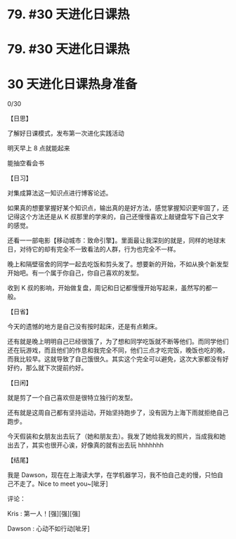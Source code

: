 # 79\. #30 天进化日课热

# 79\. #30 天进化日课热

# 30 天进化日课热身准备

0/30

【日思】

了解好日课模式，发布第一次进化实践活动

明天早上 8 点就能起来

能抽空看会书

【日习】

对集成算法这一知识点进行博客论述。

如果真的想要掌握好某个知识点，输出真的是好方法，感觉掌握知识更牢固了，还记得这个方法还是从 K 叔那里的学来的，自己还慢慢喜欢上敲键盘写下自己文字的感觉。

还看一一部电影【移动城市：致命引擎】。里面最让我深刻的就是，同样的地球末日，对待它的却有完全不一致看法的人群，行为也完全不一样。

晚上和隔壁宿舍的同学一起去吃饭和剪头发了。想要新的开始，不如从换个新发型开始吧。有一个属于你自己，你自己喜欢的发型。

收到 K 叔的影响，开始做复盘，周记和日记都慢慢开始写起来，虽然写的都一般。

【日省】

今天的遗憾的地方是自己没有按时起床，还是有点赖床。

还有就是晚上明明自己已经很饿了，为了想和同学吃饭就不断等他们。而同学他们还在玩游戏，而且他们的作息和我完全不同，他们三点才吃完饭，晚饭也吃的晚，而我比较早。这就导致了自己饿很久。其实这个完全可以避免，这次大家都没有好好约，那么就下次提前约好。

【日闲】

就是剪了一个自己喜欢但是很特立独行的发型。

还有就是这周自己都有坚持运动，开始坚持跑步了，没有因为上海下雨就拒绝自己跑步。

今天假装和女朋友出去玩了（她和朋友去）。我发了她给我发的照片，当成我和她出去了，其实也很开心诶，好像真的就有出去玩 hhhhhhh

【结尾】

我是 Dawson，现在在上海读大学，在学机器学习，我不怕自己走的慢，只怕自己不走了。Nice to meet you~[呲牙]

评论：

Kris : 第一人！[强][强][强]

Dawson : 心动不如行动[呲牙]